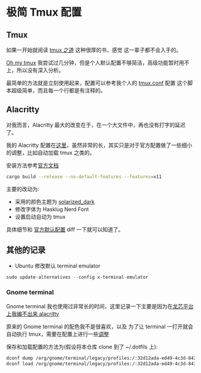 # 极简 Tmux 配置

## Tmux
如果一开始就阅读 [tmux 之道](https://leanpub.com/the-tao-of-tmux/read) 这种很厚的书，感觉
这一辈子都不会入手的。

[Oh my tmux](https://github.com/gpakosz/.tmux) 我尝试过几分钟，但是个人默认配置不够简洁，高级功能暂时用不上，所以没有深入分析。

最简单的方法就是立刻使用起来，配置可以参考我个人的 [tmux.conf](https://github.com/Martins3/My-Linux-Config/blob/master/scripts/tmux.conf) 配置
这个脚本超级简单，而且每一个行都是有注释的。

## Alacritty
对我而言，Alacritty 最大的改变在于，在一个大文件中，再也没有打字的延迟了。

我的 Alacritty 配置在[这里](https://github.com/Martins3/My-Linux-Config/blob/master/scripts/alacritty.yml)，虽然非常的长，其实只是对于官方配置做了一些细小的调整，比如自动加载 tmux 之类的。

安装方法参考[官方文档](https://github.com/alacritty/alacritty/blob/master/INSTALL.md)
```sh
cargo build --release --no-default-features --features=x11
```

主要的改动为:
- 采用的颜色主题为 [solarized_dark](https://github.com/eendroroy/alacritty-theme/blob/master/themes/solarized_dark.yaml)
- 修改字体为 Hasklug Nerd Font
- 设置启动自动为 tmux

具体细节和 [官方默认配置](https://github.com/alacritty/alacritty/releases/download/v0.10.1/alacritty.yml) diff 一下就可以知道了。

## 其他的记录
- Ubuntu 修改默认 terminal emulator
```c
sudo update-alternatives --config x-terminal-emulator
```

### Gnome terminal
Gnome terminal 我也使用过非常长的时间，这里记录一下主要是因为在[龙芯平台上我编不出来 alacritty](https://martins3.github.io/loongarch/neovim.html)

原来的 Gnome terminal 的配色我不是很喜欢，以及
为了让 terminal 一打开就会自动执行 tmux，需要在配置上进行一些[调整](https://github.com/Martins3/My-Linux-Config/blob/master/scripts/gnome.dconf)

保存和加载配置的方法为(假设将本仓库 clone 到了 ~/.dotfils 上):
```sh
dconf dump /org/gnome/terminal/legacy/profiles:/:32d12ada-ed49-4c3d-8436-0f64853f7579/ > ~/.dotfiles/scripts/gnome.conf
dconf load /org/gnome/terminal/legacy/profiles:/:32d12ada-ed49-4c3d-8436-0f64853f7579/ < ~/.dotfiles/scripts/gnome.conf
```

<script src="https://utteranc.es/client.js" repo="Martins3/My-Linux-Config" issue-term="url" theme="github-light" crossorigin="anonymous" async> </script>
